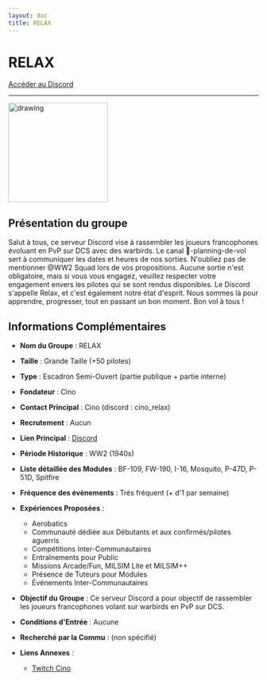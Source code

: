 ```yaml
---
layout: doc
title: RELAX
---
```


# RELAX

[Accéder au Discord](https://discord.gg/XZkQYGbnxF)

---
<img src="https://www.notion.so/image/https%3A%2F%2Fprod-fillout-oregon-s3.s3.us-west-2.amazonaws.com%2Forgid-44212%2Fflowpublicid-nhX7NPcktCus%2F0235e136-3b98-4e61-bdb6-0100e07b316f.png?id=6f3c4896-8f11-4ce5-bae0-3421547c1ba7&cache=v2" alt="drawing" width="200"/>

## Présentation du groupe

Salut à tous, ce serveur Discord vise à rassembler les joueurs francophones évoluant en PvP sur DCS avec des warbirds. Le canal 📰-planning-de-vol sert à communiquer les dates et heures de nos sorties. N'oubliez pas de mentionner @WW2 Squad lors de vos propositions. Aucune sortie n'est obligatoire, mais si vous vous engagez, veuillez respecter votre engagement envers les pilotes qui se sont rendus disponibles. Le Discord s'appelle Relax, et c'est également notre état d'esprit. Nous sommes là pour apprendre, progresser, tout en passant un bon moment. Bon vol à tous !

## Informations Complémentaires

- **Nom du Groupe** : RELAX
- **Taille** : Grande Taille (+50 pilotes)
- **Type** : Escadron Semi-Ouvert (partie publique + partie interne)
- **Fondateur** : Cino
- **Contact Principal** : Cino (discord : cino_relax)
- **Recrutement** : Aucun
- **Lien Principal** : [Discord](https://discord.gg/XZkQYGbnxF)
- **Période Historique** : WW2 (1940s)
- **Liste détaillée des Modules** : BF-109, FW-190, I-16, Mosquito, P-47D, P-51D, Spitfire
- **Fréquence des évènements** : Très fréquent (+ d'1 par semaine)
- **Expériences Proposées** :
  - Aerobatics
  - Communauté dédiée aux Débutants et aux confirmés/pilotes aguerris
  - Compétitions Inter-Communautaires
  - Entraînements pour Public
  - Missions Arcade/Fun, MILSIM Lite et MILSIM++
  - Présence de Tuteurs pour Modules
  - Événements Inter-Communautaires

- **Objectif du Groupe** : Ce serveur Discord a pour objectif de rassembler les joueurs francophones volant sur warbirds en PvP sur DCS.

- **Conditions d'Entrée** : Aucune

- **Recherché par la Commu** : (non spécifié)

- **Liens Annexes** :
  - [Twitch Cino](https://twitch.tv/cino_relax)